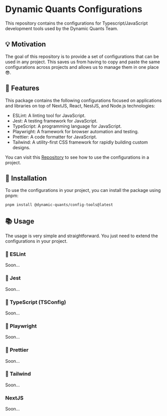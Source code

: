 # Dynamic Quants Configurations

This repository contains the configurations for Typescript/JavaScript development tools used by the Dynamic Quants Team.

## 💡 Motivation

The goal of this repository is to provide a set of configurations that can be used in any project. This saves us from having to copy and paste the same configurations across projects and allows us to manage them in one place 😎.

## 🚀 Features

This package contains the following configurations focused on applications and libraries on top of NextJS, React, NestJS, and Node.js technologies:

- ESLint: A linting tool for JavaScript.
- Jest: A testing framework for JavaScript.
- TypeScript: A programming language for JavaScript.
- Playwright: A framework for browser automation and testing.
- Prettier: A code formatter for JavaScript.
- Tailwind: A utility-first CSS framework for rapidly building custom designs.

You can visit this [Repository](https://github.com/DynamicQuants/moonrepo-templates) to see how to use the configurations in a project.

## 🔌 Installation

To use the configurations in your project, you can install the package using pnpm:

```bash
pnpm install @dynamic-quants/config-tools@latest
```

## 📚 Usage

The usage is very simple and straightforward. You just need to extend the configurations in your project.

### 🚫 ESLint

Soon...

### 🧪 Jest

Soon...

### 📝 TypeScript (TSConfig)

Soon...

### 🎥 Playwright

Soon...

### 🎨 Prettier

Soon...

### 🎨 Tailwind

Soon...

### NextJS

Soon...
